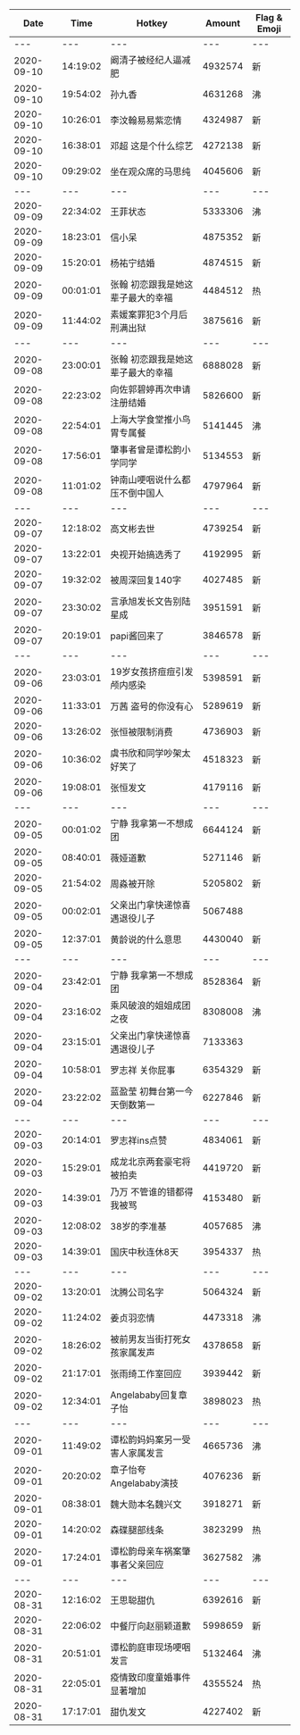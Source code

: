 Date | Time | Hotkey | Amount | Flag & Emoji 
--- | --- | --- | --- | ---
--- | --- | --- | --- | ---
2020-09-10|14:19:02|阚清子被经纪人逼减肥|4932574|新 
2020-09-10|19:54:02|孙九香|4631268|沸 
2020-09-10|10:26:01|李汶翰易易紫恋情|4324987|新 
2020-09-10|16:38:01|邓超 这是个什么综艺|4272138|新 
2020-09-10|09:29:02|坐在观众席的马思纯|4045606|新 
--- | --- | --- | --- | ---
2020-09-09|22:34:02|王菲状态|5333306|沸 
2020-09-09|18:23:01|信小呆|4875352|新 
2020-09-09|15:20:01|杨祐宁结婚|4874515|新 
2020-09-09|00:01:01|张翰 初恋跟我是她这辈子最大的幸福|4484512|热 
2020-09-09|11:44:02|素媛案罪犯3个月后刑满出狱|3875616|新 
--- | --- | --- | --- | ---
2020-09-08|23:00:01|张翰 初恋跟我是她这辈子最大的幸福|6888028|新 
2020-09-08|22:23:02|向佐郭碧婷再次申请注册结婚|5826600|新 
2020-09-08|22:54:01|上海大学食堂推小鸟胃专属餐|5141445|沸 
2020-09-08|17:56:01|肇事者曾是谭松韵小学同学|5134553|新 
2020-09-08|11:01:02|钟南山哽咽说什么都压不倒中国人|4797964|新 
--- | --- | --- | --- | ---
2020-09-07|12:18:02|高文彬去世|4739254|新 
2020-09-07|13:22:01|央视开始搞选秀了|4192995|新 
2020-09-07|19:32:02|被周深回复140字|4027485|新 
2020-09-07|23:30:02|言承旭发长文告别陆星成|3951591|新 
2020-09-07|20:19:01|papi酱回来了|3846578|新 
--- | --- | --- | --- | ---
2020-09-06|23:03:01|19岁女孩挤痘痘引发颅内感染|5398591|新 
2020-09-06|11:33:01|万茜 盗号的你没有心|5289619|新 
2020-09-06|13:26:02|张恒被限制消费|4736903|新 
2020-09-06|10:36:02|虞书欣和同学吵架太好笑了|4518323|新 
2020-09-06|19:08:01|张恒发文|4179116|新 
--- | --- | --- | --- | ---
2020-09-05|00:01:02|宁静 我拿第一不想成团|6644124|新 
2020-09-05|08:40:01|薇娅道歉|5271146|新 
2020-09-05|21:54:02|周淼被开除|5205802|新 
2020-09-05|00:02:01|父亲出门拿快递惊喜遇退役儿子|5067488| 
2020-09-05|12:37:01|黄龄说的什么意思|4430040|新 
--- | --- | --- | --- | ---
2020-09-04|23:42:01|宁静 我拿第一不想成团|8528364|新 
2020-09-04|23:16:02|乘风破浪的姐姐成团之夜|8308008|沸 
2020-09-04|23:15:01|父亲出门拿快递惊喜遇退役儿子|7133363| 
2020-09-04|10:58:01|罗志祥 关你屁事|6354329|新 
2020-09-04|23:22:02|蓝盈莹 初舞台第一今天倒数第一|6227846|新 
--- | --- | --- | --- | ---
2020-09-03|20:14:01|罗志祥ins点赞|4834061|新 
2020-09-03|15:29:01|成龙北京两套豪宅将被拍卖|4419720|新 
2020-09-03|14:39:01|乃万 不管谁的错都得我被骂|4153480|新 
2020-09-03|12:08:02|38岁的李准基|4057685|沸 
2020-09-03|14:39:01|国庆中秋连休8天|3954337|热 
--- | --- | --- | --- | ---
2020-09-02|13:20:01|沈腾公司名字|5064324|新 
2020-09-02|11:24:02|姜贞羽恋情|4473318|沸 
2020-09-02|18:26:02|被前男友当街打死女孩家属发声|4378658|新 
2020-09-02|21:17:01|张雨绮工作室回应|3939442|新 
2020-09-02|12:34:01|Angelababy回复章子怡|3898023|热 
--- | --- | --- | --- | ---
2020-09-01|11:49:02|谭松韵妈妈案另一受害人家属发言|4665736|沸 
2020-09-01|20:20:02|章子怡夸Angelababy演技|4076236|新 
2020-09-01|08:38:01|魏大勋本名魏兴文|3918271|新 
2020-09-01|14:20:02|森碟腿部线条|3823299|热 
2020-09-01|17:24:01|谭松韵母亲车祸案肇事者父亲回应|3627582|沸 
--- | --- | --- | --- | ---
2020-08-31|12:16:02|王思聪甜仇|6392616|新 
2020-08-31|22:06:02|中餐厅向赵丽颖道歉|5998659|新 
2020-08-31|20:51:01|谭松韵庭审现场哽咽发言|5132464|沸 
2020-08-31|22:05:01|疫情致印度童婚事件显著增加|4355524|热 
2020-08-31|17:17:01|甜仇发文|4227402|新 

